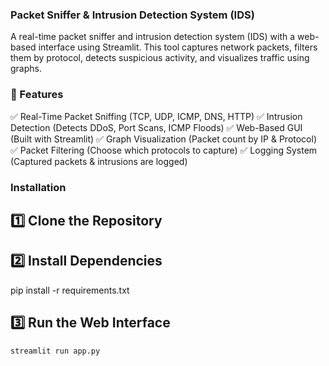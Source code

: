 ### Packet Sniffer & Intrusion Detection System (IDS)
A real-time packet sniffer and intrusion detection system (IDS) with a web-based interface using Streamlit. This tool captures network packets, filters them by protocol, detects suspicious activity, and visualizes traffic using graphs.

### 📌 Features
✅ Real-Time Packet Sniffing (TCP, UDP, ICMP, DNS, HTTP)
✅ Intrusion Detection (Detects DDoS, Port Scans, ICMP Floods)
✅ Web-Based GUI (Built with Streamlit)
✅ Graph Visualization (Packet count by IP & Protocol)
✅ Packet Filtering (Choose which protocols to capture)
✅ Logging System (Captured packets & intrusions are logged)

### Installation 
## 1️⃣ Clone the Repository

## 2️⃣ Install Dependencies 
   pip install -r requirements.txt

## 3️⃣ Run the Web Interface
    streamlit run app.py

